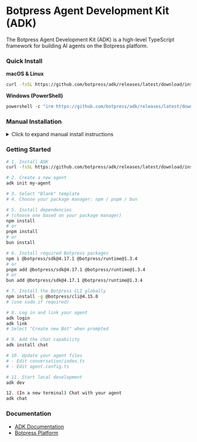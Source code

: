 # Botpress Agent Development Kit (ADK)

The Botpress Agent Development Kit (ADK) is a high-level TypeScript framework for building AI agents on the Botpress platform.

### Quick Install

**macOS & Linux**
```bash
curl -fsSL https://github.com/botpress/adk/releases/latest/download/install.sh | bash
```

**Windows (PowerShell)**
```powershell
powershell -c "irm https://github.com/botpress/adk/releases/latest/download/install.ps1 | iex"
```

### Manual Installation

<details>
<summary>Click to expand manual install instructions</summary>

**macOS (Apple Silicon)**
```bash
curl -fsSL https://github.com/botpress/adk/releases/download/v1.4.2/adk-darwin-arm64.tar.gz | tar -xz
sudo mv adk-darwin-arm64 /usr/local/bin/adk
adk --version
```

**macOS (Intel)**
```bash
curl -fsSL https://github.com/botpress/adk/releases/download/v1.4.2/adk-darwin-x64.tar.gz | tar -xz
sudo mv adk-darwin-x64 /usr/local/bin/adk
adk --version
```

**Linux (x64)**
```bash
curl -fsSL https://github.com/botpress/adk/releases/download/v1.4.2/adk-linux-x64.tar.gz | tar -xz
sudo mv adk-linux-x64 /usr/local/bin/adk
adk --version
```

**Windows (Manual)**
```powershell
Invoke-WebRequest -Uri "https://github.com/botpress/adk/releases/download/v1.4.2/adk-windows-x64.zip" -OutFile "adk.zip"
Expand-Archive -Path "adk.zip" -DestinationPath "$env:LOCALAPPDATA\Programs\adk"
$env:PATH += ";$env:LOCALAPPDATA\Programs\adk"
[Environment]::SetEnvironmentVariable("PATH", $env:PATH, "User")
adk --version
```

</details>

### Getting Started

```bash
# 1. Install ADK
curl -fsSL https://github.com/botpress/adk/releases/latest/download/install.sh | bash

# 2. Create a new agent
adk init my-agent

# 3. Select "Blank" template
# 4. Choose your package manager: npm / pnpm / bun

# 5. Install dependencies
# (choose one based on your package manager)
npm install
# or
pnpm install
# or
bun install

# 6. Install required Botpress packages
npm i @botpress/sdk@4.17.1 @botpress/runtime@1.3.4
# or
pnpm add @botpress/sdk@4.17.1 @botpress/runtime@1.3.4
# or
bun add @botpress/sdk@4.17.1 @botpress/runtime@1.3.4

# 7. Install the Botpress CLI globally
npm install -g @botpress/cli@4.15.0
# (use sudo if required)

# 8. Log in and link your agent
adk login
adk link
# Select "Create new Bot" when prompted

# 9. Add the chat capability
adk install chat

# 10. Update your agent files
# - Edit conversation/index.ts
# - Edit agent.config.ts

# 11. Start local development
adk dev

12. (In a new terminal) Chat with your agent
adk chat
```

### Documentation

- [ADK Documentation](https://botpress.com/docs/adk)
- [Botpress Platform](https://botpress.com)
